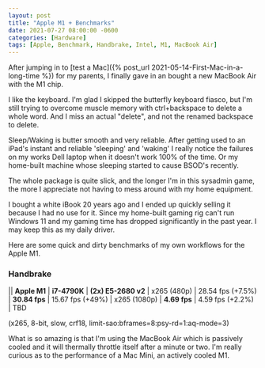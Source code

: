 ```yaml
---
layout: post
title: "Apple M1 + Benchmarks"
date: 2021-07-27 08:00:00 -0600
categories: [Hardware]
tags: [Apple, Benchmark, Handbrake, Intel, M1, MacBook Air]
---
```


After jumping in to [test a Mac]({% post_url 2021-05-14-First-Mac-in-a-long-time %}) for my parents, I finally gave in an bought a new MacBook Air with the M1 chip.

I like the keyboard. I'm glad I skipped the butterfly keyboard fiasco, but I'm still trying to overcome muscle memory with ctrl+backspace to delete a whole word. And I miss an actual "delete", and not the renamed backspace to delete.

Sleep/Waking is butter smooth and very reliable. After getting used to an iPad's instant and reliable 'sleeping' and 'waking' I really notice the failures on my works Dell laptop when it doesn't work 100% of the time. Or my home-built machine whose sleeping started to cause BSOD's recently.

The whole package is quite slick, and the longer I'm in this sysadmin game, the more I appreciate not having to mess around with my home equipment.

I bought a white iBook 20 years ago and I ended up quickly selling it because I had no use for it. Since my home-built gaming rig can't run Windows 11 and my gaming time has dropped significantly in the past year. I may keep this as my daily driver.

Here are some quick and dirty benchmarks of my own workflows for the Apple M1.

### Handbrake

|| **Apple M1** | **i7-4790K** | **(2x) E5-2680 v2**
| x265 (480p) | 28.54 fps (+7.5%) | **30.84 fps** | 15.67 fps (+49%)
| x265 (1080p) | **4.69 fps** | 4.59 fps (+2.2%) | TBD

(x265, 8-bit, slow, crf18, limit-sao:bframes=8:psy-rd=1:aq-mode=3)

What is so amazing is that I'm using the MacBook Air which is passively cooled and it will thermally throttle itself after a minute or two. I'm really curious as to the performance of a Mac Mini, an actively cooled M1. 
